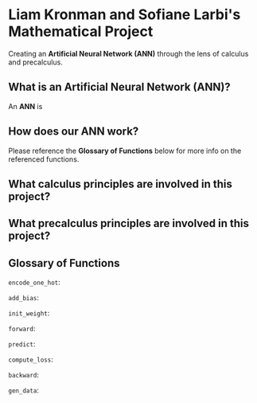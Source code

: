 # Liam Kronman and Sofiane Larbi's Mathematical Project
Creating an **Artificial Neural Network (ANN)** through the lens of calculus and precalculus.

## What is an Artificial Neural Network (ANN)?
An **ANN** is 

## How does our ANN work?
Please reference the **Glossary of Functions** below for more info on the referenced functions.

## What calculus principles are involved in this project?

## What precalculus principles are involved in this project?

## Glossary of Functions
`encode_one_hot`:  

`add_bias`:  

`init_weight`:

`forward`:  

`predict`:  

`compute_loss`:  

`backward`:  

`gen_data`:  
